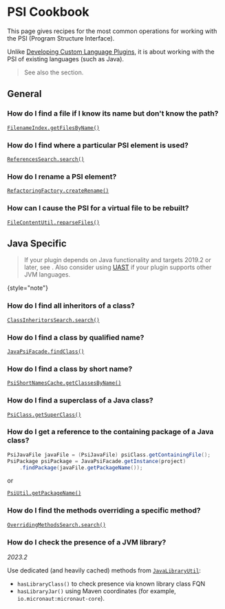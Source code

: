 <!-- Copyright 2000-2023 JetBrains s.r.o. and contributors. Use of this source code is governed by the Apache 2.0 license. -->

# PSI Cookbook

<link-summary rel="excerpt"/>
<p id="excerpt">
This page gives recipes for the most common operations for working with the PSI (Program Structure Interface).
</p>

Unlike [Developing Custom Language Plugins](custom_language_support.md), it is about working with the PSI of existing languages (such as Java).

> See also the [](psi_performance.md) section.
>

## General

### How do I find a file if I know its name but don't know the path?

[`FilenameIndex.getFilesByName()`](%gh-ic%/platform/indexing-api/src/com/intellij/psi/search/FilenameIndex.java)

### How do I find where a particular PSI element is used?

[`ReferencesSearch.search()`](%gh-ic%/platform/indexing-api/src/com/intellij/psi/search/searches/ReferencesSearch.java)

### How do I rename a PSI element?

[`RefactoringFactory.createRename()`](%gh-ic%/platform/lang-api/src/com/intellij/refactoring/RefactoringFactory.java)

### How can I cause the PSI for a virtual file to be rebuilt?

[`FileContentUtil.reparseFiles()`](%gh-ic%/platform/analysis-api/src/com/intellij/util/FileContentUtil.java)

## Java Specific

> If your plugin depends on Java functionality and targets 2019.2 or later, see [](plugin_compatibility.md#java).
> Also consider using [UAST](uast.md) if your plugin supports other JVM languages.
>
{style="note"}

### How do I find all inheritors of a class?

[`ClassInheritorsSearch.search()`](%gh-ic%/java/java-indexing-api/src/com/intellij/psi/search/searches/ClassInheritorsSearch.java)

### How do I find a class by qualified name?

[`JavaPsiFacade.findClass()`](%gh-ic%/java/java-psi-api/src/com/intellij/psi/JavaPsiFacade.java)

### How do I find a class by short name?

[`PsiShortNamesCache.getClassesByName()`](%gh-ic%/java/java-indexing-api/src/com/intellij/psi/search/PsiShortNamesCache.java)

### How do I find a superclass of a Java class?

[`PsiClass.getSuperClass()`](%gh-ic%/java/java-psi-api/src/com/intellij/psi/PsiClass.java)

### How do I get a reference to the containing package of a Java class?

```java
PsiJavaFile javaFile = (PsiJavaFile) psiClass.getContainingFile();
PsiPackage psiPackage = JavaPsiFacade.getInstance(project)
    .findPackage(javaFile.getPackageName());
```

or

[`PsiUtil.getPackageName()`](%gh-ic%/java/java-psi-api/src/com/intellij/psi/util/PsiUtil.java)

### How do I find the methods overriding a specific method?

[`OverridingMethodsSearch.search()`](%gh-ic%/java/java-indexing-api/src/com/intellij/psi/search/searches/OverridingMethodsSearch.java)

### How do I check the presence of a JVM library?

_2023.2_

Use dedicated (and heavily cached) methods from [`JavaLibraryUtil`](%gh-ic%/java/openapi/src/com/intellij/java/library/JavaLibraryUtil.java):

- `hasLibraryClass()` to check presence via known library class FQN
- `hasLibraryJar()` using Maven coordinates (for example, `io.micronaut:micronaut-core`).
